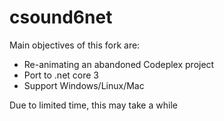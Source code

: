 # csound6net

Main objectives of this fork are:
- Re-animating an abandoned Codeplex project
- Port to .net core 3
- Support Windows/Linux/Mac

Due to limited time, this may take a while
